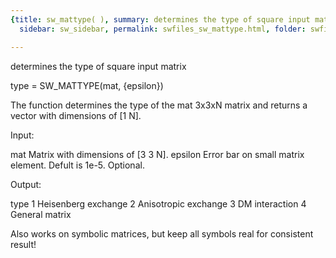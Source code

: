 ```yaml
---
{title: sw_mattype( ), summary: determines the type of square input matrix, keywords: sample,
  sidebar: sw_sidebar, permalink: swfiles_sw_mattype.html, folder: swfiles, mathjax: 'true'}

---
```

determines the type of square input matrix
 
type = SW_MATTYPE(mat, {epsilon})
 
The function determines the type of the mat 3x3xN matrix and returns a
vector with dimensions of [1 N].
 
Input:
 
mat       Matrix with dimensions of [3 3 N].
epsilon   Error bar on small matrix element. Defult is 1e-5.
          Optional.
 
Output:
 
type      1   Heisenberg exchange
          2   Anisotropic exchange
          3   DM interaction
          4   General matrix
 
Also works on symbolic matrices, but keep all symbols real for consistent
result!
 

